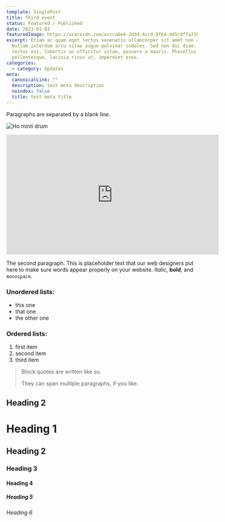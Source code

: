 ```yaml
---
template: SinglePost
title: Third event
status: Featured / Published
date: 2023-01-03
featuredImage: https://ucarecdn.com/eccca0e4-2d3d-4ccd-8f64-d45c9ffa7264/
excerpt: Etiam ac quam eget lectus venenatis ullamcorper sit amet non arcu.
  Nullam interdum arcu vitae augue pulvinar sodales. Sed non dui diam. Quisque
  lectus est, lobortis ac efficitur vitae, posuere a mauris. Phasellus ac dui
  pellentesque, lacinia risus ut, imperdiet eros.
categories:
  - category: Updates
meta:
  canonicalLink: ""
  description: test meta description
  noindex: false
  title: test meta title
---
```

Paragraphs are separated by a blank line.

![Ho minti drum](https://ucarecdn.com/53eabd92-8d6f-4df1-bf8a-5996554b0f46/)

<iframe width="560" height="315" src="https://www.youtube.com/embed/Id64silK_7M" frameborder="0" allow="accelerometer; autoplay; encrypted-media; gyroscope; picture-in-picture" allowfullscreen></iframe>

The second paragraph. This is placeholder text that our web designers put here to make sure words appear properly on your website. *Italic*, **bold**, and `monospace`.

### Unordered lists:

* this one
* that one
* the other one

### Ordered lists:

1. first item
2. second item
3. third item

> Block quotes are written like so.
>
> They can span multiple paragraphs,
> if you like.

## Heading 2

# Heading 1

## Heading 2

### Heading 3

#### Heading 4

##### Heading 5

###### Heading 6